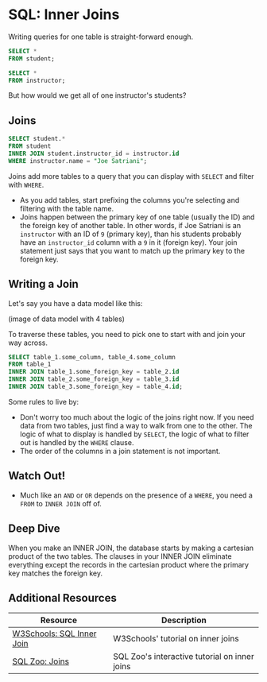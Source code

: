 # SQL: Inner Joins

Writing queries for one table is straight-forward enough.

```sql
SELECT *
FROM student;

SELECT *
FROM instructor;
```

But how would we get all of one instructor's students?

## Joins

```sql
SELECT student.*
FROM student
INNER JOIN student.instructor_id = instructor.id
WHERE instructor.name = "Joe Satriani";
```

Joins add more tables to a query that you can display with `SELECT` and filter with `WHERE`.

* As you add tables, start prefixing the columns you're selecting and filtering with the table name.
* Joins happen between the primary key of one table (usually the ID) and the foreign key of another table. In other words, if Joe Satriani is an `instructor` with an ID of `9` (primary key), than his students probably have an `instructor_id` column with a `9` in it (foreign key). Your join statement just says that you want to match up the primary key to the foreign key.

## Writing a Join

Let's say you have a data model like this:

(image of data model with 4 tables)

To traverse these tables, you need to pick one to start with and join your way across.

```sql
SELECT table_1.some_column, table_4.some_column
FROM table_1
INNER JOIN table_1.some_foreign_key = table_2.id
INNER JOIN table_2.some_foreign_key = table_3.id
INNER JOIN table_3.some_foreign_key = table_4.id;
```

Some rules to live by:

* Don't worry too much about the logic of the joins right now. If you need data from two tables, just find a way to walk from one to the other. The logic of what to display is handled by `SELECT`, the logic of what to filter out is handled by the `WHERE` clause.
* The order of the columns in a join statement is not important.

## Watch Out!

* Much like an `AND` or `OR` depends on the presence of a `WHERE`, you need a `FROM` to `INNER JOIN` off of.

## Deep Dive

When you make an INNER JOIN, the database starts by making a cartesian product of the two tables. The clauses in your INNER JOIN eliminate everything except the records in the cartesian product where the primary key matches the foreign key.

## Additional Resources

| Resource | Description |
| --- | --- |
| [W3Schools: SQL Inner Join](https://www.w3schools.com/sql/sql_join_inner.asp) | W3Schools' tutorial on inner joins |
| [SQL Zoo: Joins](https://sqlzoo.net/wiki/The_JOIN_operation) | SQL Zoo's interactive tutorial on inner joins |
